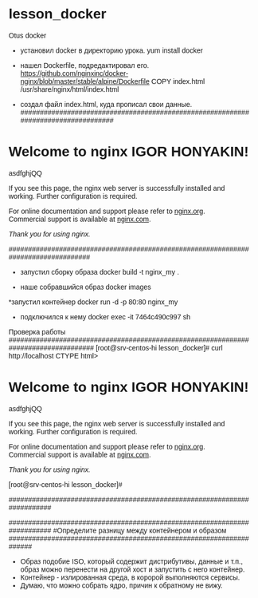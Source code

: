 # lesson_docker
Otus  docker


* установил docker  в директорию урока.
yum install docker

* нашел Dockerfile, подредактировал его.
https://github.com/nginxinc/docker-nginx/blob/master/stable/alpine/Dockerfile
COPY index.html /usr/share/nginx/html/index.html
* создал файл index.html, куда прописал свои данные.
###################################################################################
</style>
</head>
<body>
<h1>Welcome to nginx IGOR HONYAKIN!</h1>asdfghjQQ
<p>If you see this page, the nginx web server is successfully installed and
working. Further configuration is required.</p>

<p>For online documentation and support please refer to
<a href="http://nginx.org/">nginx.org</a>.<br/>
Commercial support is available at
<a href="http://nginx.com/">nginx.com</a>.</p>

<p><em>Thank you for using nginx.</em></p>
</body>
</html>
###################################################################################

* запустил сборку образа
docker build -t nginx_my .

* наше собравшийся образ 
docker images

*запустил контейнер 
docker run -d -p 80:80 nginx_my
* подключился к нему 
docker exec -it 7464c490c997 sh

Проверка работы
####################################################################################
[root@srv-centos-hi lesson_docker]# curl http://localhost
CTYPE html>
<html>
<head>
<title>Welcome to nginx!</title>
<style>
    body {
        width: 35em;
        margin: 0 auto;
        font-family: Tahoma, Verdana, Arial, sans-serif;
    }
</style>
</head>
<body>
<h1>Welcome to nginx IGOR HONYAKIN!</h1>asdfghjQQ
<p>If you see this page, the nginx web server is successfully installed and
working. Further configuration is required.</p>

<p>For online documentation and support please refer to
<a href="http://nginx.org/">nginx.org</a>.<br/>
Commercial support is available at
<a href="http://nginx.com/">nginx.com</a>.</p>

<p><em>Thank you for using nginx.</em></p>
</body>
</html>


[root@srv-centos-hi lesson_docker]#

#########################################################################


#########################################################################
#Определите разницу между контейнером и образом
####################################################################
- Образ подобие ISO, который содержит дистрибутивы, данные и т.п., образ можно перенести на другой хост и запустить с него контейнер.
- Контейнер - излированная среда, в коророй выполняются сервисы.
- Думаю, что можно собрать ядро, причин к обратному не вижу.









